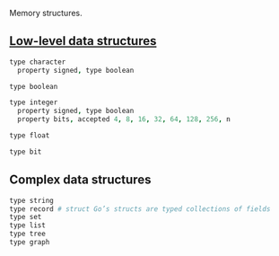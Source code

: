 
Memory structures.

## [Low-level data structures](http://en.wikipedia.org/wiki/C_data_types)

```coffee
type character
  property signed, type boolean

type boolean

type integer
  property signed, type boolean
  property bits, accepted 4, 8, 16, 32, 64, 128, 256, n

type float

type bit
```

## Complex data structures

```coffee
type string
type record # struct Go’s structs are typed collections of fields
type set
type list
type tree
type graph
```
